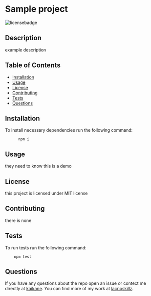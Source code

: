 
  # Sample project 
  ![licensebadge](https://img.shields.io/badge/licence-MIT-brightgreen)
  ## Description
  example description 
  
  ## Table of Contents 
  * [Installation](#installation) 
  * [Usage](#usage)
  * [License](#license)
  * [Contributing](#contributing)
  * [Tests](#tests)
  * [Questions](#questions)
  
  ## Installation
  To install necessary dependencies run the following command:
  
          npm i

  ## Usage
  they need to know this is a demo
  
  ## License
  this project is licensed under MIT license
  
  ## Contributing
  there is none
  
  ## Tests
  To run tests run the following command:
        
        npm test

  ## Questions
  If you have any questions about the repo open an issue or contect me directly at [kaikane](https://google.com/). You can find more of my work at [lacnoskillz](https://github.com/lacnoskillz?tab=repositories).
